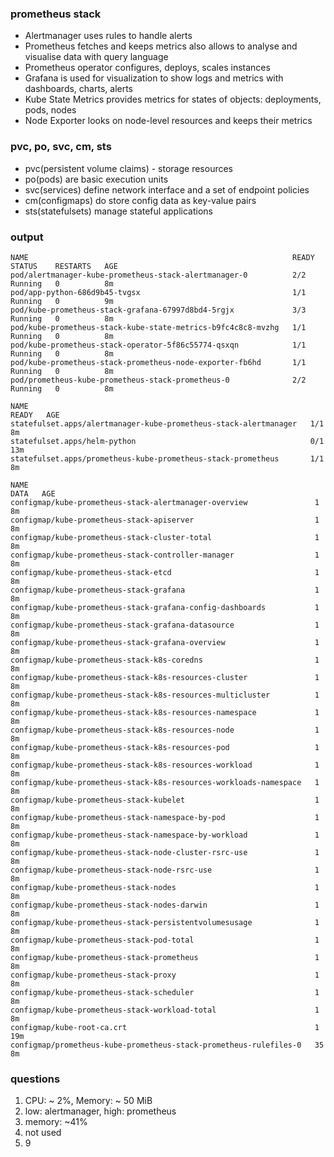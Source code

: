 ### prometheus stack
- Alertmanager uses rules to handle alerts
- Prometheus fetches and keeps metrics also allows to analyse and visualise data with query language
- Prometheus operator configures, deploys, scales instances 
- Grafana is used for visualization to show logs and metrics with dashboards, charts, alerts
- Kube State Metrics provides metrics for states of objects: deployments, pods, nodes
- Node Exporter looks on node-level resources and keeps their metrics

### pvc, po, svc, cm, sts
- pvc(persistent volume claims) - storage resources
- po(pods) are basic execution units
- svc(services) define network interface and a set of endpoint policies
- cm(configmaps) do store config data as key-value pairs
- sts(statefulsets) manage stateful applications

### output
```
NAME                                                           READY   STATUS    RESTARTS   AGE
pod/alertmanager-kube-prometheus-stack-alertmanager-0          2/2     Running   0          8m
pod/app-python-686d9b45-tvgsx                                  1/1     Running   0          9m
pod/kube-prometheus-stack-grafana-67997d8bd4-5rgjx             3/3     Running   0          8m
pod/kube-prometheus-stack-kube-state-metrics-b9fc4c8c8-mvzhg   1/1     Running   0          8m
pod/kube-prometheus-stack-operator-5f86c55774-qsxqn            1/1     Running   0          8m
pod/kube-prometheus-stack-prometheus-node-exporter-fb6hd       1/1     Running   0          8m
pod/prometheus-kube-prometheus-stack-prometheus-0              2/2     Running   0          8m

NAME                                                               READY   AGE
statefulset.apps/alertmanager-kube-prometheus-stack-alertmanager   1/1     8m
statefulset.apps/helm-python                                       0/1     13m
statefulset.apps/prometheus-kube-prometheus-stack-prometheus       1/1     8m

NAME                                                                DATA   AGE
configmap/kube-prometheus-stack-alertmanager-overview               1      8m
configmap/kube-prometheus-stack-apiserver                           1      8m
configmap/kube-prometheus-stack-cluster-total                       1      8m
configmap/kube-prometheus-stack-controller-manager                  1      8m
configmap/kube-prometheus-stack-etcd                                1      8m
configmap/kube-prometheus-stack-grafana                             1      8m
configmap/kube-prometheus-stack-grafana-config-dashboards           1      8m
configmap/kube-prometheus-stack-grafana-datasource                  1      8m
configmap/kube-prometheus-stack-grafana-overview                    1      8m
configmap/kube-prometheus-stack-k8s-coredns                         1      8m
configmap/kube-prometheus-stack-k8s-resources-cluster               1      8m
configmap/kube-prometheus-stack-k8s-resources-multicluster          1      8m
configmap/kube-prometheus-stack-k8s-resources-namespace             1      8m
configmap/kube-prometheus-stack-k8s-resources-node                  1      8m
configmap/kube-prometheus-stack-k8s-resources-pod                   1      8m
configmap/kube-prometheus-stack-k8s-resources-workload              1      8m
configmap/kube-prometheus-stack-k8s-resources-workloads-namespace   1      8m
configmap/kube-prometheus-stack-kubelet                             1      8m
configmap/kube-prometheus-stack-namespace-by-pod                    1      8m
configmap/kube-prometheus-stack-namespace-by-workload               1      8m
configmap/kube-prometheus-stack-node-cluster-rsrc-use               1      8m
configmap/kube-prometheus-stack-node-rsrc-use                       1      8m
configmap/kube-prometheus-stack-nodes                               1      8m
configmap/kube-prometheus-stack-nodes-darwin                        1      8m
configmap/kube-prometheus-stack-persistentvolumesusage              1      8m
configmap/kube-prometheus-stack-pod-total                           1      8m
configmap/kube-prometheus-stack-prometheus                          1      8m
configmap/kube-prometheus-stack-proxy                               1      8m
configmap/kube-prometheus-stack-scheduler                           1      8m
configmap/kube-prometheus-stack-workload-total                      1      8m
configmap/kube-root-ca.crt                                          1      19m
configmap/prometheus-kube-prometheus-stack-prometheus-rulefiles-0   35     8m
```

### questions
1) CPU: ~ 2%, Memory: ~ 50 MiB
2) low: alertmanager, high: prometheus
3) memory: ~41%
5) not used
6) 9